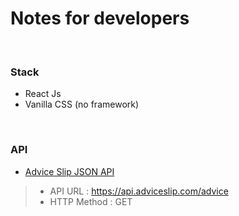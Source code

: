 # Notes for developers

<br>

### Stack
* React Js
* Vanilla CSS (no framework)

<br>

### API 
* [Advice Slip JSON API](https://api.adviceslip.com/)
> * API URL : https://api.adviceslip.com/advice
> * HTTP Method : GET
